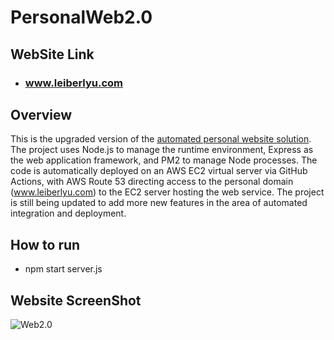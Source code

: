 # PersonalWeb2.0

## WebSite Link

- ### www.leiberlyu.com

## Overview

This is the upgraded version of the [automated personal website solution](https://github.com/Leiber-CivilComEngineer/Jenkins-Sonarqube-Docker-AWS). The project uses Node.js to manage the runtime environment, Express as the web application framework, and PM2 to manage Node processes. The code is automatically deployed on an AWS EC2 virtual server via GitHub Actions, with AWS Route 53 directing access to the personal domain (www.leiberlyu.com) to the EC2 server hosting the web service. The project is still being updated to add more new features in the area of automated integration and deployment.

## How to run

- npm start server.js

## Website ScreenShot

![Web2.0](/Users/leiber/Desktop/github/Web2.0.png)



